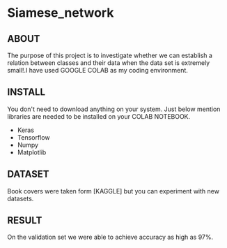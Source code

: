 # Siamese_network
## ABOUT
The purpose of this project is to investigate whether we can establish a relation between classes and their data when the data set is extremely small!.I have used GOOGLE COLAB as my coding environment.
 
 
## INSTALL
  You don't need to download anything on your system. Just below mention libraries are needed to be installed on your COLAB NOTEBOOK.
- Keras
- Tensorflow
- Numpy
- Matplotlib


## DATASET
Book covers were taken form [KAGGLE] but you can experiment with new datasets.


## RESULT
  On the validation set we were able to achieve accuracy as high as 97%.
